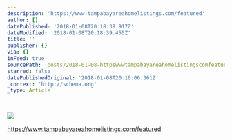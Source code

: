 ```yaml
---
description: 'https://www.tampabayareahomelistings.com/featured'
author: []
datePublished: '2018-01-08T20:18:39.917Z'
dateModified: '2018-01-08T20:18:39.455Z'
title: ''
publisher: {}
via: {}
inFeed: true
sourcePath: _posts/2018-01-08-httpswwwtampabayareahomelistingscomfeatured.md
starred: false
datePublishedOriginal: '2018-01-08T20:16:06.361Z'
_context: 'http://schema.org'
_type: Article

---
```

![](https://the-grid-user-content.s3-us-west-2.amazonaws.com/bf4ad5bf-a796-4110-90ff-2b3533ae9e7e.jpg)

https://www.tampabayareahomelistings.com/featured